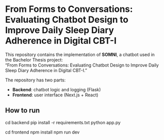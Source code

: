 # From Forms to Conversations: Evaluating Chatbot Design to Improve Daily Sleep Diary Adherence in Digital CBT-I

This repository contains the implementation of **SOMNI**, a chatbot used in the Bachelor Thesis project:  
“From Forms to Conversations: Evaluating Chatbot Design to Improve Daily Sleep Diary Adherence in Digital CBT-I.”

The repository has two parts:
- **Backend**: chatbot logic and logging (Flask)
- **Frontend**: user interface (Next.js + React)


## How to run

cd backend
pip install -r requirements.txt
python app.py

cd frontend
npm install
npm run dev
